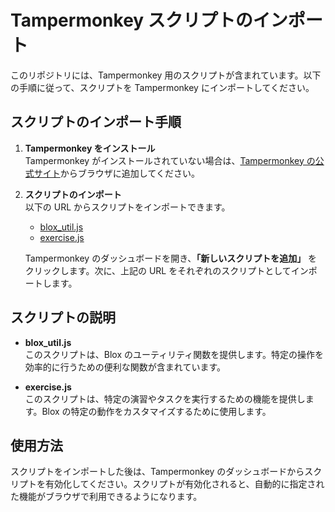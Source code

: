 # Tampermonkey スクリプトのインポート

このリポジトリには、Tampermonkey 用のスクリプトが含まれています。以下の手順に従って、スクリプトを Tampermonkey にインポートしてください。

## スクリプトのインポート手順

1. **Tampermonkey をインストール**  
   Tampermonkey がインストールされていない場合は、[Tampermonkey の公式サイト](https://www.tampermonkey.net/)からブラウザに追加してください。

2. **スクリプトのインポート**  
   以下の URL からスクリプトをインポートできます。

   - [blox_util.js](https://raw.githubusercontent.com/tetoteto-beep/tampermonkey_script/main/blox-askplays/user_script/blox_util.js)
   - [exercise.js](https://raw.githubusercontent.com/tetoteto-beep/tampermonkey_script/main/blox-askplays/user_script/exercise.js)

   Tampermonkey のダッシュボードを開き、**「新しいスクリプトを追加」** をクリックします。次に、上記の URL をそれぞれのスクリプトとしてインポートします。

## スクリプトの説明

- **blox_util.js**  
  このスクリプトは、Blox のユーティリティ関数を提供します。特定の操作を効率的に行うための便利な関数が含まれています。

- **exercise.js**  
  このスクリプトは、特定の演習やタスクを実行するための機能を提供します。Blox の特定の動作をカスタマイズするために使用します。

## 使用方法

スクリプトをインポートした後は、Tampermonkey のダッシュボードからスクリプトを有効化してください。スクリプトが有効化されると、自動的に指定された機能がブラウザで利用できるようになります。
